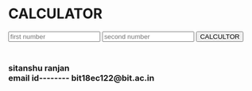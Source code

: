 
<!DOCTYPE html>
<html lang="en">
<head>
    <meta charset="UTF-8">
    <title> CALCULATOR</title>
</head>
<body>
    <h1> CALCULATOR</h1>
    <form action="/" method="post">
        <input type="text" name="num1" placeholder="first number">
        <input type="text" name="num2" placeholder="second number">
       <button type="submit" name="submit">CALCULTOR</button>
      <h3><br> sitanshu ranjan <br>email id--------  bit18ec122@bit.ac.in  </h3>
    </form>
</body>
</html>
